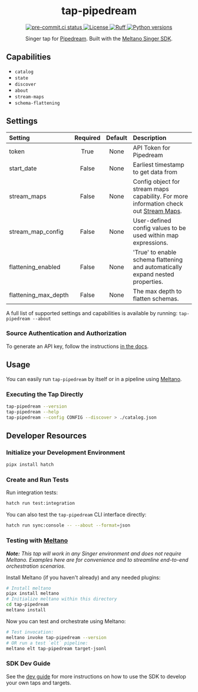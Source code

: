 <div align="center">

# tap-pipedream

<div>
  <a href="https://results.pre-commit.ci/latest/github/edgarrmondragon/tap-pipedream/main">
    <img alt="pre-commit.ci status" src="https://results.pre-commit.ci/badge/github/edgarrmondragon/tap-pipedream/main.svg"/>
  </a>
  <a href="https://github.com/edgarrmondragon/tap-pipedream/blob/main/LICENSE">
    <img alt="License" src="https://img.shields.io/github/license/edgarrmondragon/tap-pipedream"/>
  </a>
  <a href="https://github.com/astral-sh/ruff">
    <img src="https://img.shields.io/endpoint?url=https://raw.githubusercontent.com/charliermarsh/ruff/main/assets/badge/v2.json" alt="Ruff" style="max-width:100%;">
  </a>
  <a href="https://pypi.org/p/tap-pipedream/">
    <img alt="Python versions" src="https://img.shields.io/pypi/pyversions/tap-pipedream"/>
  </a>
</div>

Singer tap for [Pipedream](https://pipedream.com/). Built with the [Meltano Singer SDK](https://sdk.meltano.com).

</div>

## Capabilities

* `catalog`
* `state`
* `discover`
* `about`
* `stream-maps`
* `schema-flattening`

## Settings

| Setting             | Required | Default | Description |
|:--------------------|:--------:|:-------:|:------------|
| token               | True     | None    | API Token for Pipedream |
| start_date          | False    | None    | Earliest timestamp to get data from |
| stream_maps         | False    | None    | Config object for stream maps capability. For more information check out [Stream Maps](https://sdk.meltano.com/en/latest/stream_maps.html). |
| stream_map_config   | False    | None    | User-defined config values to be used within map expressions. |
| flattening_enabled  | False    | None    | 'True' to enable schema flattening and automatically expand nested properties. |
| flattening_max_depth| False    | None    | The max depth to flatten schemas. |

A full list of supported settings and capabilities is available by running: `tap-pipedream --about`

### Source Authentication and Authorization

To generate an API key, follow the instructions [in the docs](https://pipedream.com/docs/api/auth/#pipedream-api-key).

## Usage

You can easily run `tap-pipedream` by itself or in a pipeline using [Meltano](https://meltano.com/).

### Executing the Tap Directly

```bash
tap-pipedream --version
tap-pipedream --help
tap-pipedream --config CONFIG --discover > ./catalog.json
```

## Developer Resources

### Initialize your Development Environment

```bash
pipx install hatch
```

### Create and Run Tests

Run integration tests:

```bash
hatch run test:integration
```

You can also test the `tap-pipedream` CLI interface directly:

```bash
hatch run sync:console -- --about --format=json
```

### Testing with [Meltano](https://www.meltano.com)

_**Note:** This tap will work in any Singer environment and does not require Meltano.
Examples here are for convenience and to streamline end-to-end orchestration scenarios._

Install Meltano (if you haven't already) and any needed plugins:

```bash
# Install meltano
pipx install meltano
# Initialize meltano within this directory
cd tap-pipedream
meltano install
```

Now you can test and orchestrate using Meltano:

```bash
# Test invocation:
meltano invoke tap-pipedream --version
# OR run a test `elt` pipeline:
meltano elt tap-pipedream target-jsonl
```

### SDK Dev Guide

See the [dev guide](https://sdk.meltano.com/en/latest/dev_guide.html) for more instructions on how to use the SDK to
develop your own taps and targets.
